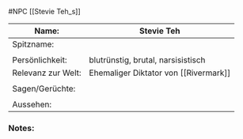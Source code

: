 #NPC [[Stevie Teh_s]]

| Name:              | Stevie Teh                            |
| ------------------ | ------------------------------------- |
| Spitzname:         |                                       |
|                    |                                       |
| Persönlichkeit:    | blutrünstig, brutal, narsisistisch    |
| Relevanz zur Welt: | Ehemaliger Diktator von [[Rivermark]] |
|                    |                                       |
| Sagen/Gerüchte:    |                                       |
|                    |                                       |
| Aussehen:          |                                       |
### Notes:
